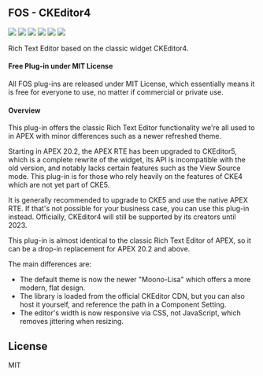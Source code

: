 ## FOS - CKEditor4

![](https://img.shields.io/badge/Plug--in_Type-Item-orange.svg) ![](https://img.shields.io/badge/APEX-19.2-success.svg) ![](https://img.shields.io/badge/APEX-20.1-success.svg) ![](https://img.shields.io/badge/APEX-20.2-success.svg) ![](https://img.shields.io/badge/APEX-21.1-success.svg) ![](https://img.shields.io/badge/APEX-21.2-success.svg)

Rich Text Editor based on the classic widget CKEditor4.
<h4>Free Plug-in under MIT License</h4>
<p>
All FOS plug-ins are released under MIT License, which essentially means it is free for everyone to use, no matter if commercial or private use.
</p>
<h4>Overview</h4>
<p>This plug-in offers the classic Rich Text Editor functionality we're all used to in APEX with minor differences such as a newer refreshed theme.</p>
<p>Starting in APEX 20.2, the APEX RTE has been upgraded to CKEditor5, which is a complete rewrite of the widget, its API is incompatible with the old version, and notably lacks certain features such as the View Source mode. This plug-in is for those who rely heavily on the features of CKE4 which are not yet part of CKE5.</p>
<p>It is generally recommended to upgrade to CKE5 and use the native APEX RTE. If that's not possible for your business case, you can use this plug-in instead. Officially, CKEditor4 will still be supported by its creators until 2023.</p>
<p>This plug-in is almost identical to the classic Rich Text Editor of APEX, so it can be a drop-in replacement for APEX 20.2 and above.</p>
<p>The main differences are:<p>
<ul>
<li>The default theme is now the newer "Moono-Lisa" which offers a more modern, flat design.</li>
<li>The library is loaded from the official CKEditor CDN, but you can also host it yourself, and reference the path in a Component Setting.</li>
<li>The editor's width is now responsive via CSS, not JavaScript, which removes jittering when resizing.</li>
</ul>

## License

MIT


